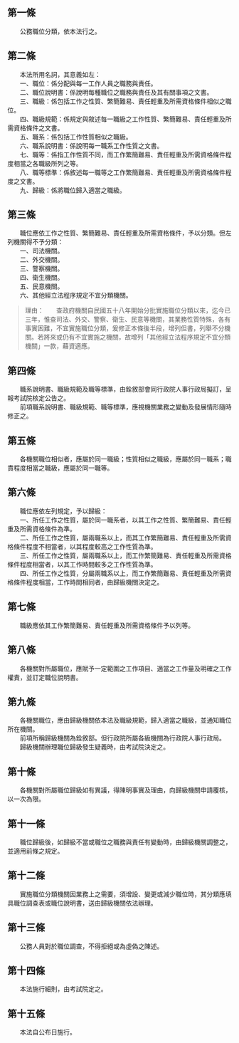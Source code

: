 第一條 
-------
　　公務職位分類，依本法行之。  


第二條 
-------
　　本法所用名詞，其意義如左：  
　　一、職位：係分配與每一工作人員之職務與責任。  
　　二、職位說明書：係說明每種職位之職務與責任及其有關事項之文書。  
　　三、職級：係包括工作之性質、繁簡難易、責任輕重及所需資格條件相似之職位。  
　　四、職級規範：係規定與敘述每一職級之工作性質、繁簡難易、責任輕重及所需資格條件之文書。  
　　五、職系：係包括工作性質相似之職級。  
　　六、職系說明書：係說明每一職系工作性質之文書。  
　　七、職等：係指工作性質不同，而工作繁簡難易、責任輕重及所需資格條件程度相當之各職級所列之等。  
　　八、職等標準：係敘述每一職等之工作繁簡難易、責任輕重及所需資格條件程度之文書。  
　　九、歸級：係將職位歸入適當之職級。  


第三條 
-------
　　職位應依工作之性質、繁簡難易、責任輕重及所需資格條件，予以分類。但左列機關得不予分類：  
　　一、司法機關。  
　　二、外交機關。  
　　三、警察機關。  
　　四、衛生機關。  
　　五、民意機關。  
　　六、其他經立法程序規定不宜分類機關。  
> 理由：　　查政府機關自民國五十八年開始分批實施職位分類以來，迄今已三年，惟查司法、外交、警察、衛生、民意等機關，其業務性質特殊，各有事實困難，不宜實施職位分類，爰修正本條後半段，增列但書，列舉不分機關。若將來或仍有不宜實施之機關，故增列「其他經立法程序規定不宜分類機關」一款，藉資適應。



第四條 
-------
　　職系說明書、職級規範及職等標準，由銓敘部會同行政院人事行政局擬訂，呈報考試院核定公告之。  
　　前項職系說明書、職級規範、職等標準，應視機關業務之變動及發展情形隨時修正之。  


第五條 
-------
　　各機關職位相似者，應屬於同一職級；性質相似之職級，應屬於同一職系；職責程度相當之職級，應屬於同一職等。  


第六條 
-------
　　職位應依左列規定，予以歸級：  
　　一、所任工作之性質，屬於同一職系者，以其工作之性質、繁簡難易、責任輕重及所需資格條件為準。  
　　二、所任工作之性質，屬兩職系以上，而其工作繁簡難易、責任輕重及所需資格條件程度不相當者，以其程度較高之工作性質為準。  
　　三、所任工作之性質，屬兩職系以上，而工作繁簡難易、責任輕重及所需資格條件程度相當者，以其工作時間較多之工作性質為準。  
　　四、所任工作之性質，分屬兩職系以上，而工作繁簡難易、責任輕重及所需資格條件程度相當，工作時間相同者，由歸級機關決定之。  


第七條 
-------
　　職級應依其工作繁簡難易、責任輕重及所需資格條件予以列等。  


第八條 
-------
　　各機關對所屬職位，應賦予一定範圍之工作項目、適當之工作量及明確之工作權責，並訂定職位說明書。  


第九條 
-------
　　各機關職位，應由歸級機關依本法及職級規範，歸入適當之職級，並通知職位所在機關。  
　　前項所稱歸級機關為銓敘部。但行政院所屬各級機關為行政院人事行政局。  
　　歸級機關辦理職位歸級發生疑義時，由考試院決定之。  


第十條 
-------
　　各機關對所屬職位歸級如有異議，得陳明事實及理由，向歸級機關申請覆核，以一次為限。  


第十一條 
---------
　　職位歸級後，如歸級不當或職位之職務與責任有變動時，由歸級機關調整之，並適用前條之規定。  


第十二條 
---------
　　實施職位分類機關因業務上之需要，須增設、變更或減少職位時，其分類應填具職位調查表或職位說明書，送由歸級機關依法辦理。  


第十三條 
---------
　　公務人員對於職位調查，不得拒絕或為虛偽之陳述。  


第十四條 
---------
　　本法施行細則，由考試院定之。  


第十五條 
---------
　　本法自公布日施行。